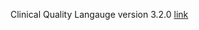 Clinical Quality Langauge version 3.2.0 [link](https://github.com/cqframework/clinical_quality_language/releases/tag/v3.2.0)